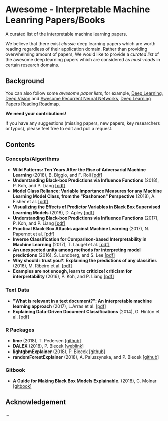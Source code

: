 # Awesome - Interpretable Machine Leanring Papers/Books

A curated list of the interpretable machine learning papers.

We believe that there exist *classic* deep learning papers which are worth reading regardless of their application domain. Rather than providing overwhelming amount of papers, We would like to provide a *curated list* of the awesome deep learning papers which are considered as *must-reads* in certain research domains.

## Background

You can also follow some *awesome paper lists*, for example, [Deep Learning](https://github.com/terryum/awesome-deep-learning-papers), [Deep Vision](https://github.com/kjw0612/awesome-deep-vision) and [Awesome Recurrent Neural Networks](https://github.com/kjw0612/awesome-rnn), [Deep Learning Papers Reading Roadmap](https://github.com/songrotek/Deep-Learning-Papers-Reading-Roadmap).
 
**We need your contributions!**

If you have any suggestions (missing papers, new papers, key researchers or typos), please feel free to edit and pull a request.


## Contents


### Concepts/Algorithms
- **Wild Patterns: Ten Years After the Rise of Adversarial Machine Learning** (2018), B. Biggio, and F. Roli [[pdf]](https://arxiv.org/pdf/1712.03141.pdf)
- **Understanding Black-box Predictions via Influence Functions** (2018), P. Koh, and P. Liang [[pdf]](https://arxiv.org/pdf/1703.04730.pdf)
- **Model Class Reliance: Variable Importance Measures for any Machine Learning Model Class, from the "Rashomon" Perspective** (2018), A. Fisher et al. [[pdf]](https://arxiv.org/pdf/1801.01489.pdf)
- **Visualizing the Effects of Predictor Variables in Black Box Supervised Learning Models** (2018), D. Apley [[pdf]](https://christophm.github.io/interpretable-ml-book/feature-importance.html)
- **Understanding Black-box Predictions via Influence Functions** (2017), P. Koh, and P. Liang [[pdf]](https://arxiv.org/pdf/1703.04730.pdf)
- **Practical Black-Box Attacks against Machine Learning** (2017), N. Papernot et al. [[pdf]](https://arxiv.org/pdf/1602.02697.pdf)
- **Inverse Classification for Comparison-based Interpretability in Machine Learning** (2017), T. Laugel et al. [[pdf]](https://arxiv.org/pdf/1712.08443.pdf)
- **An unexpected unity among methods for interpreting model predictions** (2016), S. Lundberg, and S. Lee [[pdf]](https://arxiv.org/pdf/1712.08443.pdf)
- **Why should i trust you?: Explaining the predictions of any classifier.** (2016), M. Ribeiro et al. [[pdf]](http://www.kdd.org/kdd2016/papers/files/rfp0573-ribeiroA.pdf)
- **Examples are not enough, learn to criticize! criticism for interpretability** (2016), P. Koh, and P. Liang [[pdf]](https://people.csail.mit.edu/beenkim/papers/KIM2016NIPS_MMD.pdf)

### Text Data
- **"What is relevant in a text document?": An interpretable machine learning approach** (2017), L.Arras et al. [[pdf]](http://journals.plos.org/plosone/article/file?id=10.1371/journal.pone.0181142&type=printable)
- **Explaining Data-Driven Document Classifications** (2014), G. Hinton et al. [[pdf]](http://pages.stern.nyu.edu/~fprovost/Papers/MartensProvost_Explaining.pdf)


### R Packages
- **lime** (2018), T. Pedersen [[github]](https://github.com/thomasp85/lime)
- **DALEX** (2018), P. Biecek  [[weblink]](https://pbiecek.github.io/DALEX_docs/)
- **lightgbmExplainer** (2018), P. Biecek  [[github]](https://github.com/lantanacamara/lightgbmExplainer)
- **randomForestExplainer** (2018), A. Paluszynska, and P. Biecek  [[github]](https://github.com/MI2DataLab/randomForestExplainer)


### Gitbook
- **A Guide for Making Black Box Models Explainable.** (2018), C. Molnar [[gitbook]](https://christophm.github.io/interpretable-ml-book/)


## Acknowledgement
...

